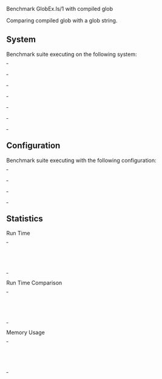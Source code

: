Benchmark GlobEx.ls/1 with compiled glob

Comparing compiled glob with a glob string.


## System

Benchmark suite executing on the following system:

<table style="width: 1%">
  <tr>
    <th style="width: 1%; white-space: nowrap">Operating System</th>
    <td>macOS</td>
  </tr><tr>
    <th style="white-space: nowrap">CPU Information</th>
    <td style="white-space: nowrap">Apple M1</td>
  </tr><tr>
    <th style="white-space: nowrap">Number of Available Cores</th>
    <td style="white-space: nowrap">8</td>
  </tr><tr>
    <th style="white-space: nowrap">Available Memory</th>
    <td style="white-space: nowrap">16 GB</td>
  </tr><tr>
    <th style="white-space: nowrap">Elixir Version</th>
    <td style="white-space: nowrap">1.14.1</td>
  </tr><tr>
    <th style="white-space: nowrap">Erlang Version</th>
    <td style="white-space: nowrap">25.1.2</td>
  </tr>
</table>

## Configuration

Benchmark suite executing with the following configuration:

<table style="width: 1%">
  <tr>
    <th style="width: 1%">:time</th>
    <td style="white-space: nowrap">10 s</td>
  </tr><tr>
    <th>:parallel</th>
    <td style="white-space: nowrap">1</td>
  </tr><tr>
    <th>:warmup</th>
    <td style="white-space: nowrap">2 s</td>
  </tr>
</table>

## Statistics



Run Time

<table style="width: 1%">
  <tr>
    <th>Name</th>
    <th style="text-align: right">IPS</th>
    <th style="text-align: right">Average</th>
    <th style="text-align: right">Devitation</th>
    <th style="text-align: right">Median</th>
    <th style="text-align: right">99th&nbsp;%</th>
  </tr>

  <tr>
    <td style="white-space: nowrap">compiled_glob</td>
    <td style="white-space: nowrap; text-align: right">189.92 K</td>
    <td style="white-space: nowrap; text-align: right">5.27 &micro;s</td>
    <td style="white-space: nowrap; text-align: right">&plusmn;441.68%</td>
    <td style="white-space: nowrap; text-align: right">2.83 &micro;s</td>
    <td style="white-space: nowrap; text-align: right">24.98 &micro;s</td>
  </tr>

  <tr>
    <td style="white-space: nowrap">glob_string</td>
    <td style="white-space: nowrap; text-align: right">178.54 K</td>
    <td style="white-space: nowrap; text-align: right">5.60 &micro;s</td>
    <td style="white-space: nowrap; text-align: right">&plusmn;301.20%</td>
    <td style="white-space: nowrap; text-align: right">3.04 &micro;s</td>
    <td style="white-space: nowrap; text-align: right">25.96 &micro;s</td>
  </tr>

</table>


Run Time Comparison

<table style="width: 1%">
  <tr>
    <th>Name</th>
    <th style="text-align: right">IPS</th>
    <th style="text-align: right">Slower</th>
  <tr>
    <td style="white-space: nowrap">compiled_glob</td>
    <td style="white-space: nowrap;text-align: right">189.92 K</td>
    <td>&nbsp;</td>
  </tr>

  <tr>
    <td style="white-space: nowrap">glob_string</td>
    <td style="white-space: nowrap; text-align: right">178.54 K</td>
    <td style="white-space: nowrap; text-align: right">1.06x</td>
  </tr>

</table>



Memory Usage

<table style="width: 1%">
  <tr>
    <th>Name</th>
    <th style="text-align: right">Average</th>
    <th style="text-align: right">Factor</th>
  </tr>
  <tr>
    <td style="white-space: nowrap">compiled_glob</td>
    <td style="white-space: nowrap">0.40 KB</td>
    <td>&nbsp;</td>
  </tr>
    <tr>
    <td style="white-space: nowrap">glob_string</td>
    <td style="white-space: nowrap">1.23 KB</td>
    <td>3.08x</td>
  </tr>
</table>
